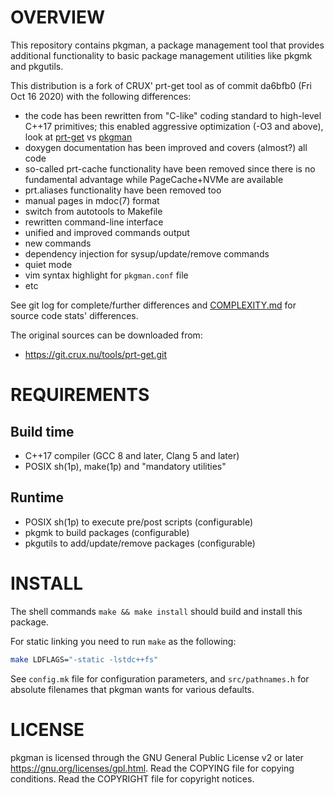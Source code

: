OVERVIEW
========

This repository contains pkgman, a package management tool that
provides additional functionality to basic package management
utilities like pkgmk and pkgutils.

This distribution is a fork of CRUX' prt-get tool as of commit da6bfb0
(Fri Oct 16 2020) with the following differences:
  * the code has been rewritten from "C-like" coding standard to
    high-level C++17 primitives; this enabled aggressive optimization
    (-O3 and above), look at [prt-get][1] vs [pkgman][2]
  * doxygen documentation has been improved and covers (almost?) all
    code
  * so-called prt-cache functionality have been removed since there is
    no fundamental advantage while PageCache+NVMe are available
  * prt.aliases functionality have been removed too
  * manual pages in mdoc(7) format
  * switch from autotools to Makefile
  * rewritten command-line interface
  * unified and improved commands output
  * new commands
  * dependency injection for sysup/update/remove commands
  * quiet mode
  * vim syntax highlight for `pkgman.conf` file
  * etc

See git log for complete/further differences and [COMPLEXITY.md][3]
for source code stats' differences.

[1]: https://git.crux.nu/ports/core/src/branch/3.7/prt-get/README
[2]: https://github.com/zeppe-lin/pkgsrc-core/blob/master/pkgman/Pkgfile#L14
[3]: https://github.com/zeppe-lin/pkgman/blob/master/COMPLEXITY.md

The original sources can be downloaded from:
  * https://git.crux.nu/tools/prt-get.git


REQUIREMENTS
============

Build time
----------
  * C++17 compiler (GCC 8 and later, Clang 5 and later)
  * POSIX sh(1p), make(1p) and "mandatory utilities"

Runtime
-------
  * POSIX sh(1p) to execute pre/post scripts (configurable)
  * pkgmk to build packages (configurable)
  * pkgutils to add/update/remove packages (configurable)


INSTALL
=======

The shell commands `make && make install` should build and install
this package.

For static linking you need to run `make` as the following:

```sh
make LDFLAGS="-static -lstdc++fs"
```

See `config.mk` file for configuration parameters, and
`src/pathnames.h` for absolute filenames that pkgman wants for various
defaults.


LICENSE
=======

pkgman is licensed through the GNU General Public License v2 or later
<https://gnu.org/licenses/gpl.html>.
Read the COPYING file for copying conditions.
Read the COPYRIGHT file for copyright notices.
